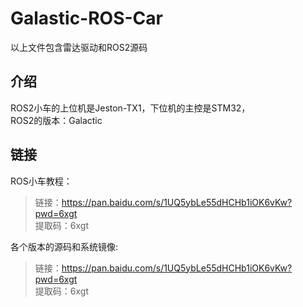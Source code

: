 # Galastic-ROS-Car
以上文件包含雷达驱动和ROS2源码

## 介绍
ROS2小车的上位机是Jeston-TX1，下位机的主控是STM32， <br/>
ROS2的版本：Galactic

## 链接
ROS小车教程：

> 链接：https://pan.baidu.com/s/1UQ5ybLe55dHCHb1iOK6vKw?pwd=6xgt  
> 提取码：6xgt

各个版本的源码和系统镜像:

> 链接：https://pan.baidu.com/s/1UQ5ybLe55dHCHb1iOK6vKw?pwd=6xgt  
> 提取码：6xgt
